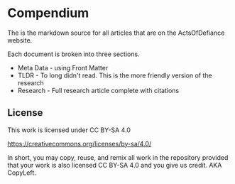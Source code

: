 # Compendium

The is the markdown source for all articles that are on the ActsOfDefiance website.

Each document is broken into three sections.

* Meta Data - using Front Matter
* TLDR - To long didn't read. This is the more friendly version of the research
* Research - Full research article complete with citations


## License

This work is licensed under CC BY-SA 4.0 

https://creativecommons.org/licenses/by-sa/4.0/

In short, you may copy, reuse, and remix all work in the repository provided that your work is also licensed CC BY-SA 4.0 and you give us credit. AKA CopyLeft.